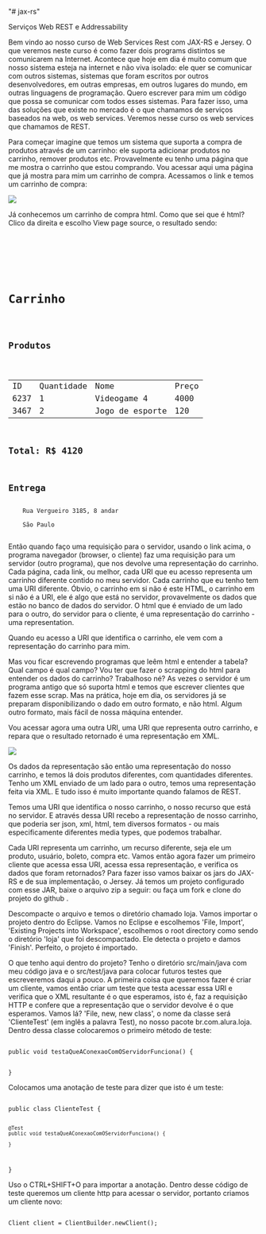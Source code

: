 "# jax-rs" 


Serviços Web REST e Addressability

Bem vindo ao nosso curso de Web Services Rest com JAX-RS e Jersey. O que veremos neste curso é como fazer dois programs distintos se comunicarem na Internet. Acontece que hoje em dia é muito comum que nosso sistema esteja na internet e não viva isolado: ele quer se comunicar com outros sistemas, sistemas que foram escritos por outros desenvolvedores, em outras empresas, em outros lugares do mundo, em outras linguagens de programação.
Quero escrever para mim um código que possa se comunicar com todos esses sistemas. Para fazer isso, uma das soluções que existe no mercado é o que chamamos de serviços baseados na web, os web services. Veremos nesse curso os web services que chamamos de REST.

Para começar imagine que temos um sistema que suporta a compra de produtos através de um carrinho: ele suporta adicionar produtos no carrinho, remover produtos etc. Provavelmente eu tenho uma página que me mostra o carrinho que estou comprando. Vou acessar aqui uma página que já mostra para mim um carrinho de compra. Acessamos o link <a href="http://www.mocky.io/v2/52aaf5bbee7ba8c60329fb7b"></a> e temos um carrinho de compra:

<img src="http://caelum-online-public.s3.amazonaws.com/JAX-RS/CarrinhoHtml.png">

Já conhecemos um carrinho de compra html. Como que sei que é html? Clico da direita e escolho View page source, o resultado sendo:

<code>
<html>
<head>
	<meta http-equiv="Content-Type" content="text/html; charset=utf-8">
</head>
    <h1>Carrinho</h1>
    <h2>Produtos</h2>
    <table>
		<tr>
			<td>ID</td>
			<td>Quantidade</td>
			<td>Nome</td>
			<td>Preço</td>
		<tr>
			<td>6237</td>
            <td>1</td>
            <td>Videogame 4</td>
            <td>4000</td>
        </tr>
        <tr>
            <td>3467</td>
            <td>2</td>
            <td>Jogo de esporte</td>
            <td>120</td>
        </tr>
</table>
<h2>Total: R$ 4120</h2>
<h2>Entrega</h2>
	Rua Vergueiro 3185, 8 andar<br/>
	São Paulo
</html>
</code>

Então quando faço uma requisição para o servidor, usando o link acima, o programa navegador (browser, o cliente) faz uma requisição para um servidor (outro programa), que nos devolve uma representação do carrinho. Cada página, cada link, ou melhor, cada URI que eu acesso representa um carrinho diferente contido no meu servidor. Cada carrinho que eu tenho tem uma URI diferente. Óbvio, o carrinho em si não é este HTML, o carrinho em si não é a URI, ele é algo que está no servidor, provavelmente os dados que estão no banco de dados do servidor. O html que é enviado de um lado para o outro, do servidor para o cliente, é uma representação do carrinho - uma representation.

Quando eu acesso a URI que identifica o carrinho, ele vem com a representação do carrinho para mim.

Mas vou ficar escrevendo programas que leêm html e entender a tabela? Qual campo é qual campo? Vou ter que fazer o scrapping do html para entender os dados do carrinho? Trabalhoso né? As vezes o servidor é um programa antigo que só suporta html e temos que escrever clientes que fazem esse scrap. Mas na prática, hoje em dia, os servidores já se preparam disponibilizando o dado em outro formato, e não html. Algum outro formato, mais fácil de nossa máquina entender.

Vou acessar agora uma outra URI, <a href="http://www.mocky.io/v2/52aaf5deee7ba8c70329fb7d"></a> uma URI que representa outro carrinho, e repara que o resultado retornado é uma representação em XML.

<img src="http://caelum-online-public.s3.amazonaws.com/JAX-RS/Screenshot%202014-04-22%2016.29.57.png">

Os dados da representação são então uma representação do nosso carrinho, e temos lá dois produtos diferentes, com quantidades diferentes. Tenho um XML enviado de um lado para o outro, temos uma representação feita via XML. E tudo isso é muito importante quando falamos de REST.

Temos uma URI que identifica o nosso carrinho, o nosso recurso que está no servidor. E através dessa URI recebo a representação de nosso carrinho, que poderia ser json, xml, html, tem diversos formatos - ou mais especificamente diferentes media types, que podemos trabalhar.

Cada URI representa um carrinho, um recurso diferente, seja ele um produto, usuário, boleto, compra etc. Vamos então agora fazer um primeiro cliente que acessa essa URI, acessa essa representação, e verifica os dados que foram retornados? Para fazer isso vamos baixar os jars do JAX-RS e de sua implementação, o Jersey. Já temos um projeto configurado com esse JAR, baixe o arquivo zip a seguir: <a href="https://github.com/alura-cursos/webservices-rest-com-jaxrs-e-jersey/raw/master/loja.zip"></a> ou faça um fork e clone do projeto do github <a href="https://github.com/alura-cursos/webservices-rest-com-jaxrs-e-jersey"></a>.

Descompacte o arquivo e temos o diretório chamado loja. Vamos importar o projeto dentro do Eclipse. Vamos no Eclipse e escolhemos 'File, Import', 'Existing Projects into Workspace', escolhemos o root directory como sendo o diretório 'loja' que foi descompactado. Ele detecta o projeto e damos 'Finish'. Perfeito, o projeto é importado.

O que tenho aqui dentro do projeto? Tenho o diretório src/main/java com meu código java e o src/test/java para colocar futuros testes que escreveremos daqui a pouco. A primeira coisa que queremos fazer é criar um cliente, vamos então criar um teste que testa acessar essa URI e verifica que o XML resultante é o que esperamos, isto é, faz a requisição HTTP e confere que a representação que o servidor devolve é o que esperamos. Vamos lá? 'File, new, new class', o nome da classe será 'ClienteTest' (em inglês a palavra Test), no nosso pacote br.com.alura.loja. Dentro dessa classe colocaremos o primeiro método de teste:

<code>
public void testaQueAConexaoComOServidorFunciona() {

}
</code>

Colocamos uma anotação de teste para dizer que isto é um teste:

<code>
public class ClienteTest {

	@Test
	public void testaQueAConexaoComOServidorFunciona() {

	}

}
</code>

Uso o CTRL+SHIFT+O para importar a anotação. Dentro desse código de teste queremos um cliente http para acessar o servidor, portanto criamos um cliente novo:

<code>
Client client = ClientBuilder.newClient();
</code>


